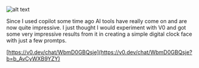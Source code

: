 
![alt text](https://github.com/gonzokawasaki/gonzokawasaki.github.io/blob/0f90356a31c9150b99ced0f1b34324e9e93931bb/assets/img/051024-V0.png "Vo Screenshot")

Since I used copilot some time ago AI tools have really come on and are now quite impressive. I just thought I would experiment with V0 and got some very impressive results from it in creating a simple digital clock face with just a few promtps.

[https://v0.dev/chat/WbmD0GBQsje](https://v0.dev/chat/WbmD0GBQsje?b=b_AvCyWXB9YZY)
